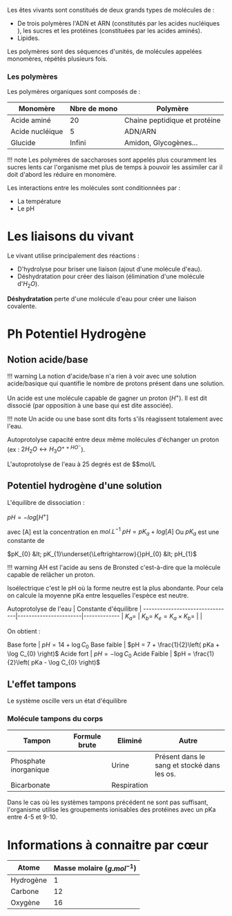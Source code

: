 Les êtes vivants sont constitués de deux grands types de molécules de :

* De trois polymères l'ADN et ARN (constitutés par les acides nucléiques ), les sucres et les protéines (constituées par les acides aminés). 
* Lipides.

Les polymères sont des séquences d'unités, de molécules appelées monomères, répétés plusieurs fois.

### Les polymères

Les polymères organiques sont composés de :

Monomère        |   Nbre de mono    | Polymère
----------------|-------------------|--------------
Acide aminé     | 20                | Chaine peptidique et protéine
Acide nucléique | 5                 | ADN/ARN
Glucide         | Infini            | Amidon, Glycogènes…

!!! note
    Les polymères de saccharoses sont appelés plus couramment les sucres lents car l'organisme met plus de temps à pouvoir les assimiler car il doit d'abord les réduire en monomère.

Les interactions entre les molécules sont conditionnées par :

* La température
* Le pH

# Les liaisons du vivant

Le vivant utilise principalement des réactions :

* D'hydrolyse pour briser une liaison (ajout d'une molécule d'eau).
* Déshydratation pour créer des liaison (élimination d'une molécule d'$H_{2}O$).

__Déshydratation__ perte d'une molécule d'eau pour créer une liaison covalente.

# Ph Potentiel Hydrogène

## Notion acide/base

!!! warning
    La notion d'acide/base n'a rien à voir avec une solution acide/basique qui quantifie le nombre de protons présent dans une solution.

Un acide est une molécule capable de gagner un proton ($H^{+}$). Il est dit dissocié (par opposition à une base qui est dite associée).

!!! note
    Un acide ou une base sont dits forts s'ils réagissent totalement avec l'eau.

Autoprotolyse capacité entre deux même molécules d'échanger un proton
(ex : ${2H}_{2}O \leftrightarrow H_{3}O^{+ + {HO}^{-}}$).

L'autoprotolyse de l'eau à 25 degrés est de $$mol/L

## Potentiel hydrogène d'une solution

L'équilibre de dissociation :

$pH =  − log[H^{+}]$ 

avec [A] est la concentration en $mol.L^{-1}$
$pH = pK_{a} + log [A]$
Ou
$pK_{a}$ est
une constante de</p>
$pK_{0} &lt; pK_{1}\underset{\Leftrightarrow}{}pH_{0} &lt; pH_{1}$

!!! warning
    AH est l'acide au sens de Bronsted c'est-à-dire que la molécule capable de relâcher un proton.

Isoélectrique c'est le pH où la forme neutre est la plus abondante. Pour cela on calcule la moyenne pKa entre lesquelles l'espèce est neutre.

Autoprotolyse de l'eau          | Constante d'équilibre |
--------------------------------|-----------------------|-------------
                                | $K_{a} =$             | $K_{b} =$
$K_{e} = K_{a} \times K_{b} =$  |                       |

On obtient :

Base forte      | $pH = 14 + \log C_{0}$
Base faible     | $pH = 7 + \frac{1}{2}\left( pKa + \log C_{0} \right)$
Acide fort      | $pH = - \log C_{0}$
Acide Faible    | $pH = \frac{1}{2}\left( pKa - \log C_{0} \right)$

## L'effet tampons

Le système oscille vers un état d'équilibre

### Molécule tampons du corps

Tampon                  | Formule brute | Eliminé       | Autre
------------------------|---------------|---------------|----------
Phosphate inorganique   |               | Urine         | Présent dans le sang et stocké dans les os.
Bicarbonate             |               | Respiration   |

Dans le cas où les systèmes tampons précédent ne sont pas suffisant, l'organisme utilise les groupements ionisables des protéines avec un pKa entre 4-5 et 9-10.

# Informations à connaitre par cœur

Atome       | Masse molaire ($g.mol^{-1}$) 
------------|-----------
Hydrogène   | 1
Carbone     | 12
Oxygène     | 16
